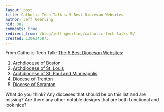 ```yaml
---
layout: post
title: Catholic Tech Talk's 5 Best Diocesan Websites
author: Jeff Geerling
nid: 382
comments: true
redirect_from: /blog/jeff-geerling/catholic-tech-talks-5/
created: 1306345873
---
```

<p>From Catholic Tech Talk: <a href="http://catholictechtalk.com/blog/2011/05/21/the-5-best-diocesan-websites/">The 5 Best Diocesan Websites</a>:</p><ol>
	<li><a href="http://bostoncatholic.com/">Archdiocese of Boston</a></li>
	<li><a href="http://archstl.org/">Archdiocese of St. Louis</a></li>
	<li><a href="http://www.archspm.org/">Archdiocese of St. Paul and Minneapolis</a></li>
	<li><a href="http://www.dioceseoftrenton.org/">Diocese of Trenton</a></li>
	<li><a href="http://www.dioceseofscranton.org/">Diocese of Scranton</a></li></ol><p>What do you think? Any dioceses that should be on this list and are missing? Are there any other notable designs that are both functional and look nice?</p><ol>
</ol>
